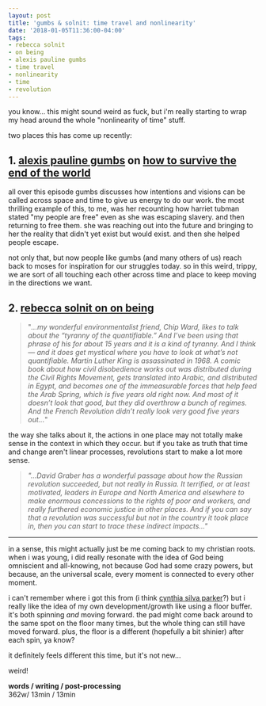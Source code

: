 ```yaml
---
layout: post
title: 'gumbs & solnit: time travel and nonlinearity'
date: '2018-01-05T11:36:00-04:00'
tags:
- rebecca solnit
- on being
- alexis pauline gumbs
- time travel
- nonlinearity
- time
- revolution
--- 
```


you know... this might sound weird as fuck, but i'm really starting to wrap my head around the whole "nonlinearity of time" stuff. 

two places this has come up recently: 

## 1. [alexis pauline gumbs](http://alexispauline.com/) on [how to survive the end of the world](https://www.endoftheworldshow.org/blog/2017/12/19/a-breathing-chorus-with-alexis-pauline-gumbs)

all over this episode gumbs discusses how intentions and visions can be called across space and time to give us energy to do our work. the most thrilling example of this, to me, was her recounting how harriet tubman stated "my people are free" even as she was escaping slavery. and then returning to free them. she was reaching out into the future and bringing to her the reality that didn't yet exist but would exist. and then she helped people escape. 

not only that, but now people like gumbs (and many others of us) reach back to moses for inspiration for our struggles today. so in this weird, trippy, we are sort of all touching each other across time and place to keep moving in the directions we want.

## 2. [rebecca solnit on on being][solnit]

> "_...my wonderful environmentalist friend, Chip Ward, likes to talk about the “tyranny of the quantifiable.” And I’ve been using that phrase of his for about 15 years and it is a kind of tyranny. And I think — and it does get mystical where you have to look at what’s not quantifiable. Martin Luther King is assassinated in 1968. A comic book about how civil disobedience works out was distributed during the Civil Rights Movement, gets translated into Arabic, and distributed in Egypt, and becomes one of the immeasurable forces that help feed the Arab Spring, which is five years old right now. And most of it doesn’t look that good, but they did overthrow a bunch of regimes. And the French Revolution didn’t really look very good five years out..._"

the way she talks about it, the actions in one place may not totally make sense in the context in which they occur. but if you take as truth that time and change aren't linear processes, revolutions start to make a lot more sense. 

> _"...David Graber has a wonderful passage about how the Russian revolution succeeded, but not really in Russia. It terrified, or at least motivated, leaders in Europe and North America and elsewhere to make enormous concessions to the rights of poor and workers, and really furthered economic justice in other places. And if you can say that a revolution was successful but not in the country it took place in, then you can start to trace these indirect impacts..."_

---

in a sense, this might actually just be me coming back to my christian roots. when i was young, i did really resonate with the idea of God being omniscient and all-knowing, not because God had some crazy powers, but because, an the universal scale, every moment is connected to every other moment. 

i can't remember where i got this from (i think [cynthia silva parker](https://twitter.com/CynthiaSParker)?) but i really like the idea of my own development/growth like using a floor buffer. it's both spinning _and_ moving forward. the pad might come back around to the same spot on the floor many times, but the whole thing can still have moved forward. plus, the floor is a different (hopefully a bit shinier) after each spin, ya know?

it definitely feels different this time, but it's not new...

weird!

<!-- hyperlink bank -->
[solnit]: https://onbeing.org/programs/rebecca-solnit-falling-together/


<!-- &#042; = asterisk -->
<!-- &#039; = single quote '-->

**words / writing / post-processing**  
362w/ 13min / 13min 